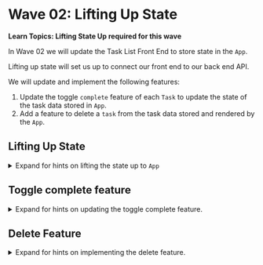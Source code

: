 # Wave 02:  Lifting Up State

**Learn Topics: Lifting State Up required for this wave**

In Wave 02 we will update the Task List Front End to store state in the `App`. 

Lifting up state will set us up to connect our front end to our back end API. 

We will update and implement the following features:
1. Update the toggle `complete` feature of each `Task` to update the state of the task data stored in `App`.
1. Add a feature to delete a `task` from the task data stored and rendered by the `App`.


## Lifting Up State
<details>
    <summary>Expand for hints on lifting the state up to <code>App</code></summary>

 >OK< 1. Remove state from the <code>Task</code> component and instead simply render the props.
 >OK< 2. Update <code>App.js</code> to store the list of task data in state.  
>OK< 3. Update the data passed to <code>TaskList</code> through props to use the task data stored in state.

</details>

## Toggle complete feature
<details>
    <summary>Expand for hints on updating the toggle complete feature.</summary>

1. Build a function to update an individual task (toggling its `isComplete` field) in <code>App</code>.  
    - This function will need the <code>id</code> of the task to modify.
    - This function will need to update the task data stored in state.
2. Pass this function as a callback through <code>TaskList</code> to <code>Task</code>
3. Update button to receive the callback function in the <code>onClick</code> attribute.

</details>

## Delete Feature
<details>
    <summary>Expand for hints on implementing the delete feature.</summary>

1. Build a function to delete an individual task in <code>App</code>. 
    - This function will need the <code>id</code> of the task to delete.
    - This function will need to update the task data stored in state.
2. Pass this function as a callback through <code>TaskList</code> to <code>Task</code>
3. Update button to receive the callback in the <code>onClick</code> attribute.

</details>




